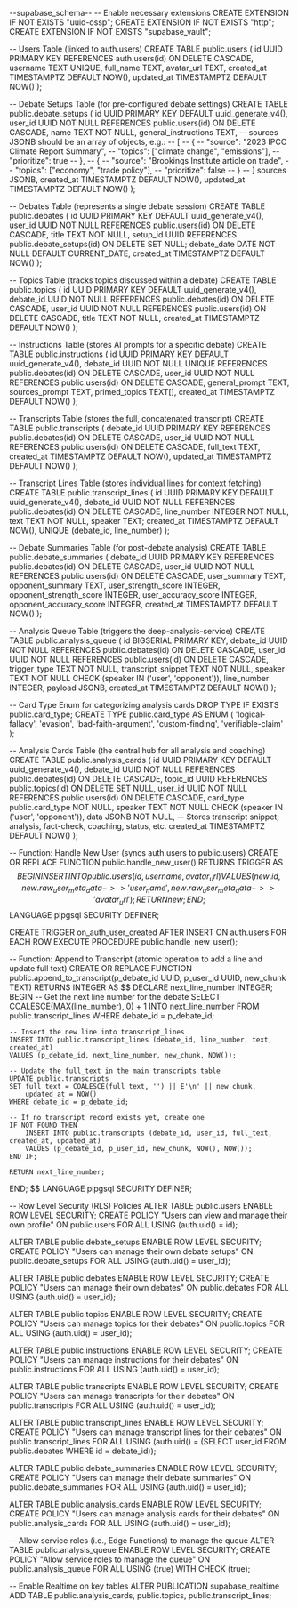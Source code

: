 --supabase_schema--
-- Enable necessary extensions
CREATE EXTENSION IF NOT EXISTS "uuid-ossp";
CREATE EXTENSION IF NOT EXISTS "http";
CREATE EXTENSION IF NOT EXISTS "supabase_vault";

-- Users Table (linked to auth.users)
CREATE TABLE public.users (
    id UUID PRIMARY KEY REFERENCES auth.users(id) ON DELETE CASCADE,
    username TEXT UNIQUE,
    full_name TEXT,
    avatar_url TEXT,
    created_at TIMESTAMPTZ DEFAULT NOW(),
    updated_at TIMESTAMPTZ DEFAULT NOW()
);

-- Debate Setups Table (for pre-configured debate settings)
CREATE TABLE public.debate_setups (
    id UUID PRIMARY KEY DEFAULT uuid_generate_v4(),
    user_id UUID NOT NULL REFERENCES public.users(id) ON DELETE CASCADE,
    name TEXT NOT NULL,
    general_instructions TEXT,
    -- sources JSONB should be an array of objects, e.g.:
    -- [
    --   {
    --     "source": "2023 IPCC Climate Report Summary",
    --     "topics": ["climate change", "emissions"],
    --     "prioritize": true
    --   },
    --   {
    --     "source": "Brookings Institute article on trade",
    --     "topics": ["economy", "trade policy"],
    --     "prioritize": false
    --   }
    -- ]
    sources JSONB,
    created_at TIMESTAMPTZ DEFAULT NOW(),
    updated_at TIMESTAMPTZ DEFAULT NOW()
);


-- Debates Table (represents a single debate session)
CREATE TABLE public.debates (
    id UUID PRIMARY KEY DEFAULT uuid_generate_v4(),
    user_id UUID NOT NULL REFERENCES public.users(id) ON DELETE CASCADE,
    title TEXT NOT NULL,
    setup_id UUID REFERENCES public.debate_setups(id) ON DELETE SET NULL;
    debate_date DATE NOT NULL DEFAULT CURRENT_DATE,
    created_at TIMESTAMPTZ DEFAULT NOW()
);

-- Topics Table (tracks topics discussed within a debate)
CREATE TABLE public.topics (
    id UUID PRIMARY KEY DEFAULT uuid_generate_v4(),
    debate_id UUID NOT NULL REFERENCES public.debates(id) ON DELETE CASCADE,
    user_id UUID NOT NULL REFERENCES public.users(id) ON DELETE CASCADE,
    title TEXT NOT NULL,
    created_at TIMESTAMPTZ DEFAULT NOW()
);

-- Instructions Table (stores AI prompts for a specific debate)
CREATE TABLE public.instructions (
    id UUID PRIMARY KEY DEFAULT uuid_generate_v4(),
    debate_id UUID NOT NULL UNIQUE REFERENCES public.debates(id) ON DELETE CASCADE,
    user_id UUID NOT NULL REFERENCES public.users(id) ON DELETE CASCADE,
    general_prompt TEXT,
    sources_prompt TEXT,
    primed_topics TEXT[],
    created_at TIMESTAMPTZ DEFAULT NOW()
);

-- Transcripts Table (stores the full, concatenated transcript)
CREATE TABLE public.transcripts (
    debate_id UUID PRIMARY KEY REFERENCES public.debates(id) ON DELETE CASCADE,
    user_id UUID NOT NULL REFERENCES public.users(id) ON DELETE CASCADE,
    full_text TEXT,
    created_at TIMESTAMPTZ DEFAULT NOW(),
    updated_at TIMESTAMPTZ DEFAULT NOW()
);

-- Transcript Lines Table (stores individual lines for context fetching)
CREATE TABLE public.transcript_lines (
    id UUID PRIMARY KEY DEFAULT uuid_generate_v4(),
    debate_id UUID NOT NULL REFERENCES public.debates(id) ON DELETE CASCADE,
    line_number INTEGER NOT NULL,
    text TEXT NOT NULL,
    speaker TEXT;
    created_at TIMESTAMPTZ DEFAULT NOW(),
    UNIQUE (debate_id, line_number)
);

-- Debate Summaries Table (for post-debate analysis)
CREATE TABLE public.debate_summaries (
    debate_id UUID PRIMARY KEY REFERENCES public.debates(id) ON DELETE CASCADE,
    user_id UUID NOT NULL REFERENCES public.users(id) ON DELETE CASCADE,
    user_summary TEXT,
    opponent_summary TEXT,
    user_strength_score INTEGER,
    opponent_strength_score INTEGER,
    user_accuracy_score INTEGER,
    opponent_accuracy_score INTEGER,
    created_at TIMESTAMPTZ DEFAULT NOW()
);

-- Analysis Queue Table (triggers the deep-analysis-service)
CREATE TABLE public.analysis_queue (
    id BIGSERIAL PRIMARY KEY,
    debate_id UUID NOT NULL REFERENCES public.debates(id) ON DELETE CASCADE,
    user_id UUID NOT NULL REFERENCES public.users(id) ON DELETE CASCADE,
    trigger_type TEXT NOT NULL,
    transcript_snippet TEXT NOT NULL,
    speaker TEXT NOT NULL CHECK (speaker IN ('user', 'opponent')),
    line_number INTEGER,
    payload JSONB,
    created_at TIMESTAMPTZ DEFAULT NOW()
);

-- Card Type Enum for categorizing analysis cards
DROP TYPE IF EXISTS public.card_type;
CREATE TYPE public.card_type AS ENUM (
    'logical-fallacy',
    'evasion',
    'bad-faith-argument',
    'custom-finding',
    'verifiable-claim'
);

-- Analysis Cards Table (the central hub for all analysis and coaching)
CREATE TABLE public.analysis_cards (
    id UUID PRIMARY KEY DEFAULT uuid_generate_v4(),
    debate_id UUID NOT NULL REFERENCES public.debates(id) ON DELETE CASCADE,
    topic_id UUID REFERENCES public.topics(id) ON DELETE SET NULL,
    user_id UUID NOT NULL REFERENCES public.users(id) ON DELETE CASCADE,
    card_type public.card_type NOT NULL,
    speaker TEXT NOT NULL CHECK (speaker IN ('user', 'opponent')),
    data JSONB NOT NULL, -- Stores transcript snippet, analysis, fact-check, coaching, status, etc.
    created_at TIMESTAMPTZ DEFAULT NOW()
);

-- Function: Handle New User (syncs auth.users to public.users)
CREATE OR REPLACE FUNCTION public.handle_new_user()
RETURNS TRIGGER AS $$
BEGIN
    INSERT INTO public.users (id, username, avatar_url)
    VALUES (new.id, new.raw_user_meta_data->>'user_name', new.raw_user_meta_data->>'avatar_url');
    RETURN new;
END;
$$ LANGUAGE plpgsql SECURITY DEFINER;

CREATE TRIGGER on_auth_user_created
AFTER INSERT ON auth.users
FOR EACH ROW EXECUTE PROCEDURE public.handle_new_user();

-- Function: Append to Transcript (atomic operation to add a line and update full text)
CREATE OR REPLACE FUNCTION public.append_to_transcript(p_debate_id UUID, p_user_id UUID, new_chunk TEXT)
RETURNS INTEGER AS $$
DECLARE
    next_line_number INTEGER;
BEGIN
    -- Get the next line number for the debate
    SELECT COALESCE(MAX(line_number), 0) + 1 INTO next_line_number
    FROM public.transcript_lines
    WHERE debate_id = p_debate_id;
    
    -- Insert the new line into transcript_lines
    INSERT INTO public.transcript_lines (debate_id, line_number, text, created_at)
    VALUES (p_debate_id, next_line_number, new_chunk, NOW());
    
    -- Update the full_text in the main transcripts table
    UPDATE public.transcripts
    SET full_text = COALESCE(full_text, '') || E'\n' || new_chunk,
        updated_at = NOW()
    WHERE debate_id = p_debate_id;
    
    -- If no transcript record exists yet, create one
    IF NOT FOUND THEN
        INSERT INTO public.transcripts (debate_id, user_id, full_text, created_at, updated_at)
        VALUES (p_debate_id, p_user_id, new_chunk, NOW(), NOW());
    END IF;
    
    RETURN next_line_number;
END;
$$ LANGUAGE plpgsql SECURITY DEFINER;

-- Row Level Security (RLS) Policies
ALTER TABLE public.users ENABLE ROW LEVEL SECURITY;
CREATE POLICY "Users can view and manage their own profile" ON public.users FOR ALL USING (auth.uid() = id);

ALTER TABLE public.debate_setups ENABLE ROW LEVEL SECURITY;
CREATE POLICY "Users can manage their own debate setups" ON public.debate_setups FOR ALL USING (auth.uid() = user_id);

ALTER TABLE public.debates ENABLE ROW LEVEL SECURITY;
CREATE POLICY "Users can manage their own debates" ON public.debates FOR ALL USING (auth.uid() = user_id);

ALTER TABLE public.topics ENABLE ROW LEVEL SECURITY;
CREATE POLICY "Users can manage topics for their debates" ON public.topics FOR ALL USING (auth.uid() = user_id);

ALTER TABLE public.instructions ENABLE ROW LEVEL SECURITY;
CREATE POLICY "Users can manage instructions for their debates" ON public.instructions FOR ALL USING (auth.uid() = user_id);

ALTER TABLE public.transcripts ENABLE ROW LEVEL SECURITY;
CREATE POLICY "Users can manage transcripts for their debates" ON public.transcripts FOR ALL USING (auth.uid() = user_id);

ALTER TABLE public.transcript_lines ENABLE ROW LEVEL SECURITY;
CREATE POLICY "Users can manage transcript lines for their debates" ON public.transcript_lines FOR ALL USING (auth.uid() = (SELECT user_id FROM public.debates WHERE id = debate_id));

ALTER TABLE public.debate_summaries ENABLE ROW LEVEL SECURITY;
CREATE POLICY "Users can manage their debate summaries" ON public.debate_summaries FOR ALL USING (auth.uid() = user_id);

ALTER TABLE public.analysis_cards ENABLE ROW LEVEL SECURITY;
CREATE POLICY "Users can manage analysis cards for their debates" ON public.analysis_cards FOR ALL USING (auth.uid() = user_id);

-- Allow service roles (i.e., Edge Functions) to manage the queue
ALTER TABLE public.analysis_queue ENABLE ROW LEVEL SECURITY;
CREATE POLICY "Allow service roles to manage the queue" ON public.analysis_queue FOR ALL USING (true) WITH CHECK (true);

-- Enable Realtime on key tables
ALTER PUBLICATION supabase_realtime ADD TABLE public.analysis_cards, public.topics, public.transcript_lines;


